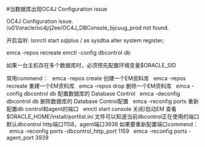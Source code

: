 #当数据库出现OC4J Configuration issue

OC4J Configuration issue. /u01/oracle/oc4j/j2ee/OC4J_DBConsole_bjcuug_prod not found. 

开启监听:
lsnrctl start
sqlplus / as sysdba
alter system register;

emca -repos recreate
emctl -config dbcontrol db

如果一台主机存在多个数据库时，必须预先配置环境变量$ORACLE_SID

常用commend：
  emca -repos create            创建一个EM资料库
  emca -repos recreate          重建一个EM资料库
  emca -repos drop              删除一个EM资料库
  emca -config dbcontrol db     配置数据库的 Database Control
  emca -deconfig dbcontrol db   删除数据库的 Database Control配置
  emca -reconfig ports          重新配置db control和agent的端口
  emctl start console           关闭/启动EM
查看$ORACLE_HOME/install/portlist.ini 文件可以知道当前dbcontrol正在使用的端口
默认dbcontrol http端口1158，agent端口3938
如果要重新配置端口commend：
  emca -reconfig ports -dbcontrol_http_port 1159
  emca -reconfig ports -agent_port 3939